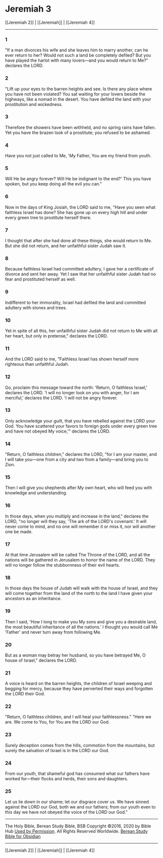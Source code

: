 # Jeremiah 3

[[Jeremiah 2]] | [[Jeremiah]] | [[Jeremiah 4]]

---

### 1
"If a man divorces his wife and she leaves him to marry another, can he ever return to her? Would not such a land be completely defiled? But you have played the harlot with many lovers—and you would return to Me?" declares the LORD.

### 2
"Lift up your eyes to the barren heights and see. Is there any place where you have not been violated? You sat waiting for your lovers beside the highways, like a nomad in the desert. You have defiled the land with your prostitution and wickedness.

### 3
Therefore the showers have been withheld, and no spring rains have fallen. Yet you have the brazen look of a prostitute; you refused to be ashamed.

### 4
Have you not just called to Me, 'My Father, You are my friend from youth.

### 5
Will He be angry forever? Will He be indignant to the end?' This you have spoken, but you keep doing all the evil you can."

### 6
Now in the days of King Josiah, the LORD said to me, "Have you seen what faithless Israel has done? She has gone up on every high hill and under every green tree to prostitute herself there.

### 7
I thought that after she had done all these things, she would return to Me. But she did not return, and her unfaithful sister Judah saw it.

### 8
Because faithless Israel had committed adultery, I gave her a certificate of divorce and sent her away. Yet I saw that her unfaithful sister Judah had no fear and prostituted herself as well.

### 9
Indifferent to her immorality, Israel had defiled the land and committed adultery with stones and trees.

### 10
Yet in spite of all this, her unfaithful sister Judah did not return to Me with all her heart, but only in pretense," declares the LORD.

### 11
And the LORD said to me, "Faithless Israel has shown herself more righteous than unfaithful Judah.

### 12
Go, proclaim this message toward the north: 'Return, O faithless Israel,' declares the LORD. 'I will no longer look on you with anger, for I am merciful,' declares the LORD. 'I will not be angry forever.

### 13
Only acknowledge your guilt, that you have rebelled against the LORD your God. You have scattered your favors to foreign gods under every green tree and have not obeyed My voice,'" declares the LORD.

### 14
"Return, O faithless children," declares the LORD, "for I am your master, and I will take you—one from a city and two from a family—and bring you to Zion.

### 15
Then I will give you shepherds after My own heart, who will feed you with knowledge and understanding.

### 16
In those days, when you multiply and increase in the land," declares the LORD, "no longer will they say, 'The ark of the LORD's covenant.' It will never come to mind, and no one will remember it or miss it, nor will another one be made.

### 17
At that time Jerusalem will be called The Throne of the LORD, and all the nations will be gathered in Jerusalem to honor the name of the LORD. They will no longer follow the stubbornness of their evil hearts.

### 18
In those days the house of Judah will walk with the house of Israel, and they will come together from the land of the north to the land I have given your ancestors as an inheritance.

### 19
Then I said, 'How I long to make you My sons and give you a desirable land, the most beautiful inheritance of all the nations.' I thought you would call Me 'Father' and never turn away from following Me.

### 20
But as a woman may betray her husband, so you have betrayed Me, O house of Israel," declares the LORD.

### 21
A voice is heard on the barren heights, the children of Israel weeping and begging for mercy, because they have perverted their ways and forgotten the LORD their God.

### 22
"Return, O faithless children, and I will heal your faithlessness." "Here we are. We come to You, for You are the LORD our God.

### 23
Surely deception comes from the hills, commotion from the mountains, but surely the salvation of Israel is in the LORD our God.

### 24
From our youth, that shameful god has consumed what our fathers have worked for—their flocks and herds, their sons and daughters.

### 25
Let us lie down in our shame; let our disgrace cover us. We have sinned against the LORD our God, both we and our fathers; from our youth even to this day we have not obeyed the voice of the LORD our God."

---

The Holy Bible, Berean Study Bible, BSB
Copyright ©2016, 2020 by Bible Hub
[Used by Permission](https://berean.bible/terms.htm). All Rights Reserved Worldwide.
[Berean Study Bible for Obsidian](https://github.com/gapmiss/berean-study-bible-for-obsidian)

---

[[Jeremiah 2]] | [[Jeremiah]] | [[Jeremiah 4]]

